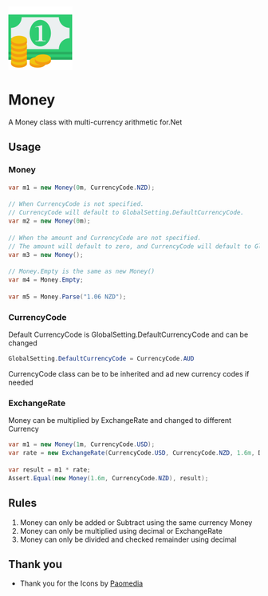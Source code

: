 <img src="https://raw.githubusercontent.com/thudugala/Money/main/Screenshots/icon.png" width="128px"/>

# Money
A Money class with multi-currency arithmetic for.Net

## Usage

### Money

```cs
var m1 = new Money(0m, CurrencyCode.NZD);

// When CurrencyCode is not specified.
// CurrencyCode will default to GlobalSetting.DefaultCurrencyCode.
var m2 = new Money(0m);

// When the amount and CurrencyCode are not specified.
// The amount will default to zero, and CurrencyCode will default to GlobalSetting.DefaultCurrencyCode.
var m3 = new Money();

// Money.Empty is the same as new Money()
var m4 = Money.Empty;

var m5 = Money.Parse("1.06 NZD");
```

### CurrencyCode

Default CurrencyCode is GlobalSetting.DefaultCurrencyCode and can be changed

```cs
GlobalSetting.DefaultCurrencyCode = CurrencyCode.AUD
```
CurrencyCode class can be to be inherited and ad new currency codes if needed

### ExchangeRate

Money can be multiplied by ExchangeRate and changed to different Currency

```cs
var m1 = new Money(1m, CurrencyCode.USD);
var rate = new ExchangeRate(CurrencyCode.USD, CurrencyCode.NZD, 1.6m, DateTime.Today);

var result = m1 * rate;
Assert.Equal(new Money(1.6m, CurrencyCode.NZD), result);
```

## Rules

1. Money can only be added or Subtract using the same currency Money
2. Money can only be multiplied using decimal or ExchangeRate
3. Money can only be divided and checked remainder using decimal

## Thank you
- Thank you for the Icons by [Paomedia](https://www.iconfinder.com/paomedia)
